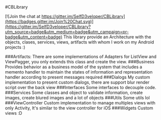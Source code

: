 #CBLibrary

[![Join the chat at https://gitter.im/SelfD3veloper/CBLibrary](https://badges.gitter.im/Join%20Chat.svg)](https://gitter.im/SelfD3veloper/CBLibrary?utm_source=badge&utm_medium=badge&utm_campaign=pr-badge&utm_content=badge)
This library provide an Architecture with the objects, clases, services, views, artifacts with whom I work on my Android projects :)

###Artifacts:
There are some implementations of Adapters for ListView and ViewPagger, you only extends this class and create the view.
###Business
Provides behavior as a business model of the system that includes a memento handler to maintain the states of information and representation handler according to present messages required
###Dialogs
My custom implementation to present custom dialogs, there are support blur render script over the back view
###Interfaces
Some interfaces to decouple code.
###Services
Some classes and object to validate information, create images, create blured images and a lot of objects
###Utils
Some utils lol
###ViewController
Custom implementation to manage multiples views with only Activity, It's similar to the view controller for iOS
###Widgets
Custom views :D
